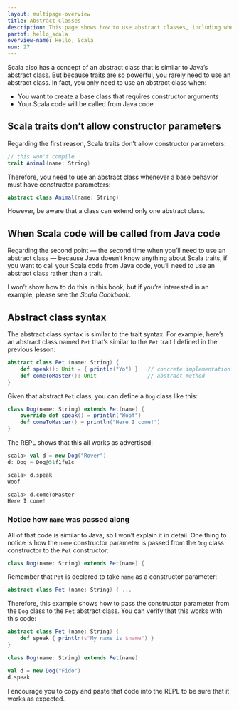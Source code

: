 ```yaml
---
layout: multipage-overview
title: Abstract Classes
description: This page shows how to use abstract classes, including when and why you should use abstract classes.
partof: hello_scala
overview-name: Hello, Scala
num: 27
---
```




Scala also has a concept of an abstract class that is similar to Java’s abstract class. But because traits are so powerful, you rarely need to use an abstract class. In fact, you only need to use an abstract class when:

- You want to create a base class that requires constructor arguments
- Your Scala code will be called from Java code



## Scala traits don’t allow constructor parameters

Regarding the first reason, Scala traits don’t allow constructor parameters:

```scala
// this won't compile
trait Animal(name: String)
```

Therefore, you need to use an abstract class whenever a base behavior must have constructor parameters:

```scala
abstract class Animal(name: String)
```

However, be aware that a class can extend only one abstract class.



## When Scala code will be called from Java code

Regarding the second point — the second time when you’ll need to use an abstract class — because Java doesn’t know anything about Scala traits, if you want to call your Scala code from Java code, you’ll need to use an abstract class rather than a trait.

I won’t show how to do this in this book, but if you’re interested in an example, please see the *Scala Cookbook*.



## Abstract class syntax

The abstract class syntax is similar to the trait syntax. For example, here’s an abstract class named `Pet` that’s similar to the `Pet` trait I defined in the previous lesson:

```scala
abstract class Pet (name: String) {
    def speak(): Unit = { println("Yo") }   // concrete implementation
    def comeToMaster(): Unit                // abstract method
}
```

Given that abstract `Pet` class, you can define a `Dog` class like this:

```scala
class Dog(name: String) extends Pet(name) {
    override def speak() = println("Woof")
    def comeToMaster() = println("Here I come!")
}
```

The REPL shows that this all works as advertised:

```scala
scala> val d = new Dog("Rover")
d: Dog = Dog@51f1fe1c

scala> d.speak
Woof

scala> d.comeToMaster
Here I come!
```

### Notice how `name` was passed along

All of that code is similar to Java, so I won’t explain it in detail. One thing to notice is how the `name` constructor parameter is passed from the `Dog` class constructor to the `Pet` constructor:

```scala
class Dog(name: String) extends Pet(name) {
```

Remember that `Pet` is declared to take `name` as a constructor parameter:

```scala
abstract class Pet (name: String) { ...
```

Therefore, this example shows how to pass the constructor parameter from the `Dog` class to the `Pet` abstract class. You can verify that this works with this code:

```scala
abstract class Pet (name: String) {
    def speak { println(s"My name is $name") }
}

class Dog(name: String) extends Pet(name)

val d = new Dog("Fido")
d.speak
```

I encourage you to copy and paste that code into the REPL to be sure that it works as expected.











